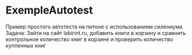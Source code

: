 # ExempleAutotest
Пример простого автотеста на питоне с использованием силениума
Задача:
Зайти на сайт labirint.ru, добавить книги в корзину и сравнить контрольное количество книг в корзине и проверить количество купленных книг
